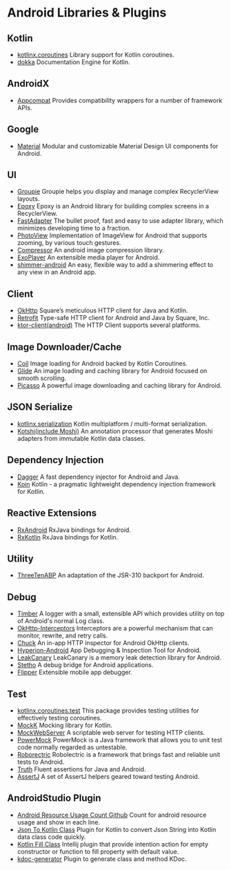 # Android Libraries & Plugins

## Kotlin
- [kotlinx.coroutines](https://github.com/Kotlin/kotlinx.coroutines) Library support for Kotlin coroutines.
- [dokka](https://github.com/Kotlin/dokka) Documentation Engine for Kotlin.

## AndroidX
- [Appcompat](https://developer.android.com/jetpack/androidx/releases/appcompat) Provides compatibility wrappers for a number of framework APIs.

## Google
- [Material](https://github.com/material-components/material-components-android) Modular and customizable Material Design UI components for Android.

## UI
- [Groupie](https://github.com/lisawray/groupie) Groupie helps you display and manage complex RecyclerView layouts.
- [Epoxy](https://github.com/airbnb/epoxy) Epoxy is an Android library for building complex screens in a RecyclerView.
- [FastAdapter](https://github.com/mikepenz/FastAdapter) The bullet proof, fast and easy to use adapter library, which minimizes developing time to a fraction.
- [PhotoView](https://github.com/chrisbanes/PhotoView) Implementation of ImageView for Android that supports zooming, by various touch gestures.
- [Compressor](https://github.com/zetbaitsu/Compressor) An android image compression library.
- [ExoPlayer](https://github.com/google/ExoPlayer) An extensible media player for Android.
- [shimmer-android](https://github.com/facebook/shimmer-android) An easy, flexible way to add a shimmering effect to any view in an Android app. 

## Client
- [OkHttp](https://github.com/square/okhttp) Square’s meticulous HTTP client for Java and Kotlin. 
- [Retrofit](https://github.com/square/retrofit) Type-safe HTTP client for Android and Java by Square, Inc.
- [ktor-client(android)](https://ktor.io/clients/http-client/multiplatform.html) The HTTP Client supports several platforms.

## Image Downloader/Cache
- [Coil](https://github.com/coil-kt/coil) Image loading for Android backed by Kotlin Coroutines.
- [Glide](https://github.com/bumptech/glide) An image loading and caching library for Android focused on smooth scrolling.
- [Picasso](https://github.com/square/picasso) A powerful image downloading and caching library for Android.

## JSON Serialize
- [kotlinx.serialization](https://github.com/Kotlin/kotlinx.serialization) Kotlin multiplatform / multi-format serialization.
- [Kotshi(include Moshi)](https://github.com/ansman/kotshi) An annotation processor that generates Moshi adapters from immutable Kotlin data classes.

## Dependency Injection
- [Dagger](https://github.com/google/dagger) A fast dependency injector for Android and Java.
- [Koin](https://github.com/InsertKoinIO/koin) Kotlin - a pragmatic lightweight dependency injection framework for Kotlin.

## Reactive Extensions
- [RxAndroid](https://github.com/ReactiveX/RxAndroid) RxJava bindings for Android.
- [RxKotlin](https://github.com/ReactiveX/RxKotlin) RxJava bindings for Kotlin.

## Utility
- [ThreeTenABP](https://github.com/JakeWharton/ThreeTenABP) An adaptation of the JSR-310 backport for Android.

## Debug
- [Timber](https://github.com/JakeWharton/timber) A logger with a small, extensible API which provides utility on top of Android's normal Log class. 
- [OkHttp-Interceptors](https://square.github.io/okhttp/interceptors/) Interceptors are a powerful mechanism that can monitor, rewrite, and retry calls.
- [Chuck](https://github.com/jgilfelt/chuck) An in-app HTTP inspector for Android OkHttp clients.
- [Hyperion-Android](https://github.com/willowtreeapps/Hyperion-Android) App Debugging & Inspection Tool for Android.
- [LeakCanary](https://github.com/square/leakcanary) LeakCanary is a memory leak detection library for Android.
- [Stetho](http://facebook.github.io/stetho/) A debug bridge for Android applications.
- [Flipper](https://fbflipper.com/) Extensible mobile app debugger.

## Test
- [kotlinx.coroutines.test](https://github.com/Kotlin/kotlinx.coroutines/tree/master/kotlinx-coroutines-test) This package provides testing utilities for effectively testing coroutines.
- [MockK](https://mockk.io/ANDROID.html) Mocking library for Kotlin.
- [MockWebServer](https://github.com/square/okhttp/tree/master/mockwebserver) A scriptable web server for testing HTTP clients.
- [PowerMock](https://github.com/powermock/powermock) PowerMock is a Java framework that allows you to unit test code normally regarded as untestable.
- [Roborectric](http://robolectric.org) Robolectric is a framework that brings fast and reliable unit tests to Android. 
- [Truth](https://github.com/google/truth) Fluent assertions for Java and Android.
- [AssertJ](https://github.com/square/assertj-android) A set of AssertJ helpers geared toward testing Android.

## AndroidStudio Plugin
- [Android Resource Usage Count Github](https://plugins.jetbrains.com/plugin/9885-android-resource-usage-count) Count for android resource usage and show in each line.
- [Json To Kotlin Class](https://plugins.jetbrains.com/plugin/9960-json-to-kotlin-class-jsontokotlinclass-) Plugin for Kotlin to convert Json String into Kotlin data class code quickly.
- [Kotlin Fill Class](https://plugins.jetbrains.com/plugin/10942-kotlin-fill-class) Intellij plugin that provide intention action for empty constructor or function to fill property with default value.
- [kdoc-generator](https://plugins.jetbrains.com/plugin/10389-kdoc-generator) Plugin to generate class and method KDoc.
